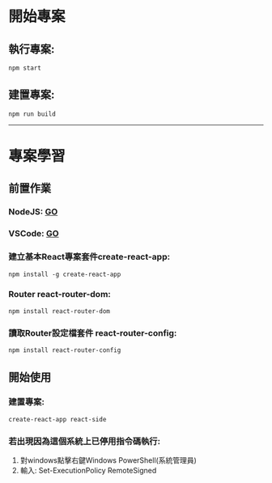 # 開始專案

## 執行專案:
```npm start```

## 建置專案:
```npm run build```

---

# 專案學習

## 前置作業

### NodeJS: [GO](https://nodejs.org/en/)
### VSCode: [GO](https://code.visualstudio.com/)
### 建立基本React專案套件create-react-app: 
```npm install -g create-react-app```
### Router react-router-dom: 
```npm install react-router-dom```
### 讀取Router設定檔套件 react-router-config: 
```npm install react-router-config```

## 開始使用

### 建置專案:
```create-react-app react-side```

### 若出現因為這個系統上已停用指令碼執行:
1. 對windows點擊右鍵Windows PowerShell(系統管理員)
2. 輸入: Set-ExecutionPolicy RemoteSigned